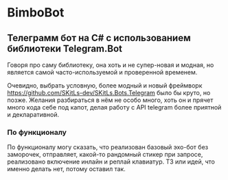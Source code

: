 # BimboBot

## Телеграмм бот на C# с использованием библиотеки Telegram.Bot

Говоря про саму библиотеку, она хоть и не супер-новая и модная, но является самой часто-используемой и проверенной временем.

Очевидно, выбрать условную, более модный и новый фреймворк https://github.com/SKitLs-dev/SKitLs.Bots.Telegram было бы круто, но позже. 
Желания разбираться в нём не особо много, хоть он и прячет много кода себе под капот, делая работу с API telegram более приятной и декларативной.

### По функционалу

По функционалу могу сказать, что реализован базовый эхо-бот без заморочек, отправляет, какой-то рандомный стикер при запросе, реализовано включение инлайн и реплай клавиатур.
ТЗ или идей, что именно делать нет, потому оставил так.
